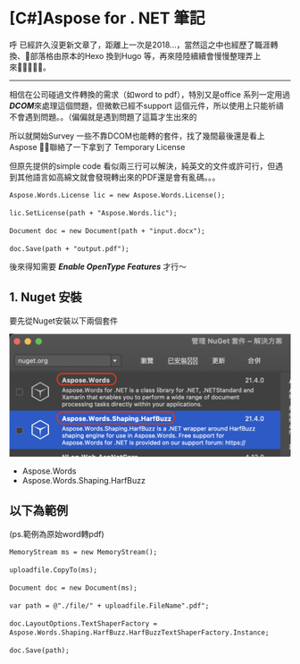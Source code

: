 # [C#]Aspose for . NET 筆記

呼 已經許久沒更新文章了，距離上一次是2018...，當然這之中也經歷了職涯轉換、部落格由原本的Hexo 換到Hugo 等，再來陸陸續續會慢慢整理弄上來。

---

相信在公司碰過文件轉換的需求（如word to pdf），特別又是office 系列一定用過***DCOM***來處理這個問題，但微軟已經不support 這個元件，所以使用上只能祈禱不會遇到問題。。（偏偏就是遇到問題了這篇才生出來的
<!--more-->
所以就開始Survey 一些不靠DCOM也能轉的套件，找了幾間最後還是看上    Aspose ，聯絡了一下拿到了 Temporary License 

但原先提供的simple code 看似兩三行可以解決，純英文的文件或許可行，但遇到其他語言如高綿文就會發現轉出來的PDF還是會有亂碼。。。
```
Aspose.Words.License lic = new Aspose.Words.License();

lic.SetLicense(path + "Aspose.Words.lic");

Document doc = new Document(path + "input.docx");

doc.Save(path + "output.pdf");
```

後來得知需要 ***Enable OpenType Features*** 才行～

## 1. Nuget 安裝


要先從Nuget安裝以下兩個套件

![image-20210430161440048](/images/posts/image-20210430161440048.png)

- Aspose.Words
- Aspose.Words.Shaping.HarfBuzz

## 以下為範例
(ps.範例為原始word轉pdf)
```
MemoryStream ms = new MemoryStream();

uploadfile.CopyTo(ms);

Document doc = new Document(ms);

var path = @"./file/" + uploadfile.FileName".pdf";

doc.LayoutOptions.TextShaperFactory = Aspose.Words.Shaping.HarfBuzz.HarfBuzzTextShaperFactory.Instance;

doc.Save(path);
```


